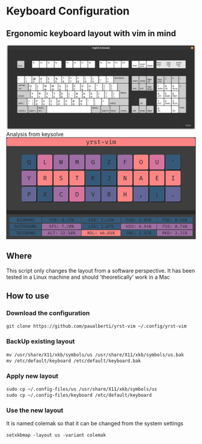 # Keyboard Configuration
## Ergonomic keyboard layout with vim in mind
![Alt text](yrst-vim.png)
Analysis from keysolve
![Alt text](yrst-analysis.png)
## Where
This script only changes the layout from a software perspective. It has been tested in a Linux machine and should 'theoretically' work in a Mac
## How to use
### Download the configuration
```
git clone https://github.com/paualberti/yrst-vim ~/.config/yrst-vim
```
### BackUp existing layout
```
mv /usr/share/X11/xkb/symbols/us /usr/share/X11/xkb/symbols/us.bak
mv /etc/default/keyboard /etc/default/keyboard.bak
```
### Apply new layout
```
sudo cp ~/.config-files/us /usr/share/X11/xkb/symbols/us
sudo cp ~/.config-files/keyboard /etc/default/keyboard
```
### Use the new layout
It is named colemak so that it can be changed from the system settings
```
setxkbmap -layout us -variant colemak
```
